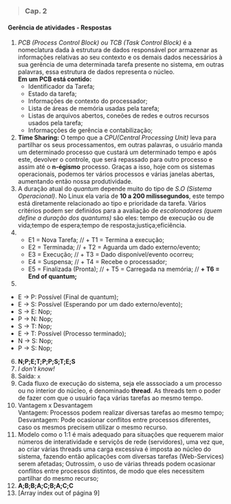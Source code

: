 >### Cap. 2
#### Gerência de atividades - Respostas

1. _PCB (Process Control Block) ou TCB (Task Control Block)_ é a nomeclatura dada à estrutura de dados responsável por armazenar as informações relativas ao seu contexto e os demais dados necessários à sua gerência de uma determinada tarefa presente no sistema, em outras palavras, essa estrutura de dados representa o núcleo.  
  __Em um PCB está contido:__  
    + Identificador da Tarefa;
    + Estado da tarefa;
    + Informações de contexto do processador;
    + Lista de áreas de memória usadas pela tarefa;
    + Listas de arquivos abertos, coneões de redes e outros recursos usados pela tarefa;
    + Informaçções de gerência e contabilização;  
2. __Time Sharing:__ O tempo que a _CPU(Central Processing Unit)_ leva para partilhar os seus processamentos, em outras palavras, o usuário manda um determinado processo que custará um determinado tempo e após este, devolver o controle, que será repassado para outro processo e assim até o __n-égismo__ processo. Graças a isso, hoje com os sistemas operacionais, podemos ter vários processos e várias janelas abertas, aumentando então nossa produtividade.
3. A duração atual do _quantum_ depende muito do tipo de _S.O (Sistema Operacional)_. No Linux ela varia de __10 a 200 milissegundos__, este tempo está diretamente relacionado ao tipo e prioridade da tarefa. Vários critérios podem ser definidos para a avaliação de _escalonadores (quem define a duração dos quantums)_ são eles: tempo de execução ou de vida;tempo de espera;tempo de resposta;justiça;eficiência.
4.  
   + E1 = Nova Tarefa;          //          + T1 = Termina a execução;
   + E2 = Terminada;            //        + T2 = Aguarda um dado externo/evento;
   + E3 = Execução;             //          + T3 = Dado disponível/evento ocorreu;
   + E4 = Suspensa;             //         + T4 = Recebe o processador;
   + E5 = Finalizada (Pronta);  //          + T5 = Carregada na memória;                          //        __+ T6 = End of quantum;__
5.  
  + E → P: Possível (Final de quantum);
  + E → S: Possível (Esperando por um dado externo/evento);
  + S → E: Nop;
  + P → N: Nop;
  + S → T: Nop;
  + E → T: Possível (Processo terminado);
  + N → S: Nop;
  + P → S: Nop;
6.  __N;P;E;T;P;P;S;T;E;S__
7.  _I don't know!_
8. Saída: ```x```
9. Cada fluxo de execução do sistema, seja ele asssociado a um processo ou no interior do núcleo, é denominado __thread__. As threads tem o poder de fazer com que o usuário faça várias tarefas ao mesmo tempo.
10. Vantagem x Desvantagem  
  Vantagem: Processos podem realizar diversas tarefas ao mesmo tempo;  
  Desvantagem: Pode ocasionar conflitos entre processos diferentes, caso os mesmos precisem utilizar o mesmo recurso.
11. Modelo como o 1:1 é mais adequado para situações que requerem maior números de interatividade e serviçõs de rede (servidores), uma vez que, ao criar várias threads uma carga excessiva é imposta ao núcleo do sistema, fazendo então aplicações com diversas tarefas (Web-Services) serem afetadas; Outrossim, o uso de várias threads podem ocasionar conflitos entre processos distintos, de modo que eles necessitem partilhar do mesmo recurso;
12. __A;B;B;A;C;B;A;C;C__
13. [Array index out of página 9]
